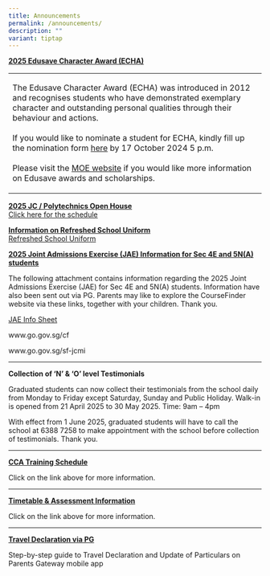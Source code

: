 ```yaml
---
title: Announcements
permalink: /announcements/
description: ""
variant: tiptap
---
```

<p><strong><u>2025 Edusave Character Award (ECHA)</u></strong>
</p>
<table style="minWidth: 25px">
<colgroup>
<col>
</colgroup>
<tbody>
<tr>
<td rowspan="1" colspan="1">
<p>The Edusave Character Award (ECHA) was introduced in 2012 and recognises
students who have demonstrated exemplary character and outstanding personal
qualities through their behaviour and actions.
<br>
<br>If you would like to nominate a student for ECHA, kindly fill up the nomination
form <a href="https://form.gov.sg/68e36bd2dd1c6f34a8216601" rel="noopener nofollow" target="_blank">here</a> by
17 October 2024 5 p.m.
<br>
<br>Please visit the <a href="https://www.moe.gov.sg/financial-matters/awards-scholarships/edusave-awards" rel="noopener nofollow" target="_blank">MOE website</a> if
you would like more information on Edusave awards and scholarships.</p>
</td>
</tr>
</tbody>
</table>
<p><strong><u>2025 JC / Polytechnics Open House</u></strong>
<br><a href="/files/JC_and_Poly_Open_House_2025.pdf" rel="noopener nofollow" target="_blank">Click here for the schedule</a>
</p>
<p></p>
<p><strong><u>Information on Refreshed School Uniform</u></strong>
<br><a href="/files/Infosheet__Refreshed_School_Uniform.pdf" rel="noopener nofollow" target="_blank">Refreshed School Uniform</a>
<br>
</p>
<p></p>
<p><strong><u>2025 Joint Admissions Exercise (JAE) Information for Sec 4E and 5N(A) students</u></strong>
</p>
<p>The following attachment contains information regarding the 2025 Joint
Admissions Exercise (JAE) for Sec 4E and 5N(A) students. Information have
also been sent out via PG. Parents may like to explore the CourseFinder
website via these links, together with your children. Thank you.</p>
<p><a href="/files/JAE 2025/2025_JAE_Info_Sheet.pdf" rel="noopener nofollow" target="_blank">JAE Info Sheet</a>
</p>
<p><a rel="noopener noreferrer nofollow" target="_blank">www.go.gov.sg/cf</a>
</p>
<p><a rel="noopener noreferrer nofollow" target="_blank">www.go.gov.sg/sf-jcmi</a>
</p>
<hr>
<p><strong>Collection of ‘N’ &amp; ‘O’ level Testimonials</strong>
</p>
<p>Graduated students can now collect their testimonials from the school
daily from Monday to Friday except Saturday, Sunday and Public Holiday.
Walk-in is opened from 21 April 2025 to 30 May 2025. Time: 9am – 4pm</p>
<p>With effect from 1 June 2025, graduated students will have to call the
school at 6388 7258 to make appointment with the school before collection
of testimonials. Thank you.</p>
<hr>
<p><strong><a href="/co-curriculum/co-curricular-activities-cca" rel="noopener noreferrer nofollow" target="_blank">CCA Training Schedule</a></strong>
</p>
<p>Click on the link above for more information.</p>
<hr>
<p><strong><a href="/curriculum/instructional-programme-ip/timetable-and-assessment" rel="noopener noreferrer nofollow" target="_blank">Timetable &amp; Assessment Information</a></strong>
</p>
<p>Click on the link above for more information.</p>
<hr>
<p><strong><a href="/files/Resources%20for%20parents/Instructions_for_Travel_Declaration_on_PG.pdf" rel="noopener noreferrer nofollow" target="_blank">Travel Declaration via PG</a></strong>
</p>
<p>Step-by-step guide to Travel Declaration and Update of Particulars on
Parents Gateway mobile app</p>
